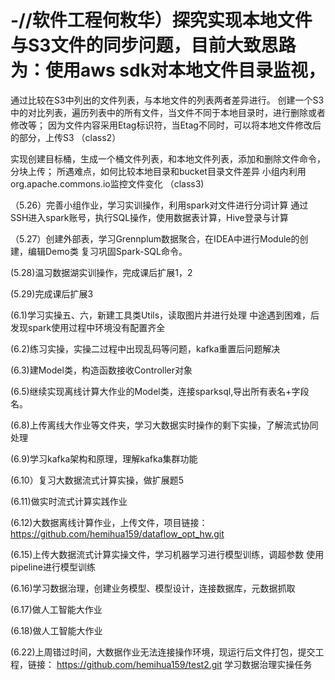 # -//软件工程何敉华）探究实现本地文件与S3文件的同步问题，目前大致思路为：使用aws sdk对本地文件目录监视，
通过比较在S3中列出的文件列表，与本地文件的列表两者差异进行。
创建一个S3中的对比列表，遍历列表中的所有文件，当文件不同于本地目录时，进行删除或者修改等；
因为文件内容采用Etag标识符，当Etag不同时，可以将本地文件修改后的部分，上传S3
（class2）

实现创建目标桶，生成一个桶文件列表，和本地文件列表，添加和删除文件命令，分块上传；
所遇难点，如何比较本地目录和bucket目录文件差异
小组内利用org.apache.commons.io监控文件变化
（class3)

（5.26）完善小组作业，学习实训操作，利用spark对文件进行分词计算
通过SSH进入spark账号，执行SQL操作，使用数据表计算，Hive登录与计算

（5.27）创建外部表，学习Grennplum数据聚合，在IDEA中进行Module的创建，编辑Demo类
复习巩固Spark-SQL命令。

(5.28)温习数据湖实训操作，完成课后扩展1，2

(5.29)完成课后扩展3

(6.1)学习实操五、六，新建工具类Utils，读取图片并进行处理
中途遇到困难，后发现spark使用过程中环境没有配置齐全

(6.2)练习实操，实操二过程中出现乱码等问题，kafka重置后问题解决

(6.3)建Model类，构造函数接收Controller对象

(6.5)继续实现离线计算大作业的Model类，连接sparksql,导出所有表名+字段名。

(6.8)上传离线大作业等文件夹，学习大数据实时操作的剩下实操，了解流式协同处理

(6.9)学习kafka架构和原理，理解kafka集群功能

(6.10）复习大数据流式计算实操，做扩展题5

(6.11)做实时流式计算实践作业

(6.12)大数据离线计算作业，上传文件，项目链接：https://github.com/hemihua159/dataflow_opt_hw.git

(6.15)上传大数据流式计算实操文件，学习机器学习进行模型训练，调超参数
使用pipeline进行模型训练

(6.16)学习数据治理，创建业务模型、模型设计，连接数据库，元数据抓取

(6.17)做人工智能大作业

(6.18)做人工智能大作业

(6.22)上周错过时间，大数据作业无法连接操作环境，现运行后文件打包，提交工程，链接： https://github.com/hemihua159/test2.git
学习数据治理实操任务
